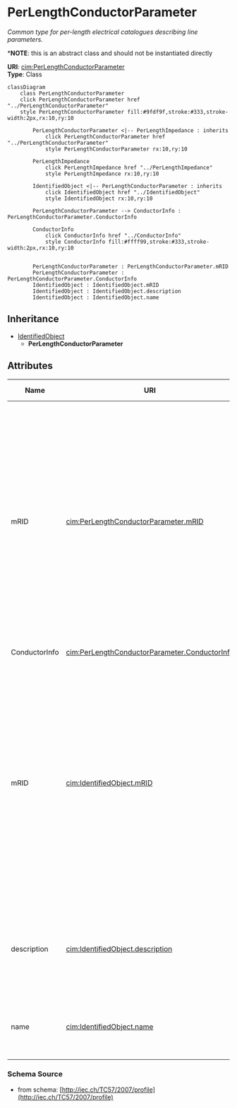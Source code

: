 # PerLengthConductorParameter

_Common type for per-length electrical catalogues describing line parameters._

*__NOTE__: this is an abstract class and should not be instantiated directly

**URI**: [cim:PerLengthConductorParameter](http://iec.ch/TC57/CIM-generic#PerLengthConductorParameter)<br />
**Type**: Class

```mermaid
classDiagram
    class PerLengthConductorParameter
    click PerLengthConductorParameter href "../PerLengthConductorParameter"
    style PerLengthConductorParameter fill:#9fdf9f,stroke:#333,stroke-width:2px,rx:10,ry:10

        PerLengthConductorParameter <|-- PerLengthImpedance : inherits
            click PerLengthConductorParameter href "../PerLengthConductorParameter"
            style PerLengthConductorParameter rx:10,ry:10

        PerLengthImpedance
            click PerLengthImpedance href "../PerLengthImpedance"
            style PerLengthImpedance rx:10,ry:10

        IdentifiedObject <|-- PerLengthConductorParameter : inherits
            click IdentifiedObject href "../IdentifiedObject"
            style IdentifiedObject rx:10,ry:10

        PerLengthConductorParameter --> ConductorInfo : PerLengthConductorParameter.ConductorInfo

        ConductorInfo
            click ConductorInfo href "../ConductorInfo"
            style ConductorInfo fill:#ffff99,stroke:#333,stroke-width:2px,rx:10,ry:10


        PerLengthConductorParameter : PerLengthConductorParameter.mRID
        PerLengthConductorParameter : PerLengthConductorParameter.ConductorInfo
        IdentifiedObject : IdentifiedObject.mRID
        IdentifiedObject : IdentifiedObject.description
        IdentifiedObject : IdentifiedObject.name
```

## Inheritance
* [IdentifiedObject](IdentifiedObject.md)
    * **PerLengthConductorParameter**

## Attributes
| Name | URI | Cardinality and Range | Description | Inheritance |
| ---  | --- | --- | --- | --- |
| mRID | [cim:PerLengthConductorParameter.mRID](http://iec.ch/TC57/CIM-generic#PerLengthConductorParameter.mRID) | 0..1 string | Master resource identifier issued by a model authority. The mRID is unique within an exchange context. Global uniqueness is easily achieved by using a UUID, as specified in IETF RFC 4122, for the mRID. The use of UUID is strongly recommended.For CIMXML data files in RDF syntax conforming to IEC 61970-552, the mRID is mapped to rdf:ID or rdf:about attributes that identify CIM object elements. | direct |
| ConductorInfo | [cim:PerLengthConductorParameter.ConductorInfo](http://iec.ch/TC57/CIM-generic#PerLengthConductorParameter.ConductorInfo) | 0..1 ConductorInfo | No description available | direct |
| mRID | [cim:IdentifiedObject.mRID](http://iec.ch/TC57/CIM-generic#IdentifiedObject.mRID) | 0..1 string | Master resource identifier issued by a model authority. The mRID is unique within an exchange context. Global uniqueness is easily achieved by using a UUID, as specified in IETF RFC 4122, for the mRID. The use of UUID is strongly recommended.For CIMXML data files in RDF syntax conforming to IEC 61970-552, the mRID is mapped to rdf:ID or rdf:about attributes that identify CIM object elements. | IdentifiedObject |
| description | [cim:IdentifiedObject.description](http://iec.ch/TC57/CIM-generic#IdentifiedObject.description) | 0..1 string | The description is a free human readable text describing or naming the object. It may be non unique and may not correlate to a naming hierarchy. | IdentifiedObject |
| name | [cim:IdentifiedObject.name](http://iec.ch/TC57/CIM-generic#IdentifiedObject.name) | 0..1 string | The name is any free human readable and possibly non unique text naming the object. | IdentifiedObject |

### Schema Source
* from schema: [http://iec.ch/TC57/2007/profile](http://iec.ch/TC57/2007/profile)

